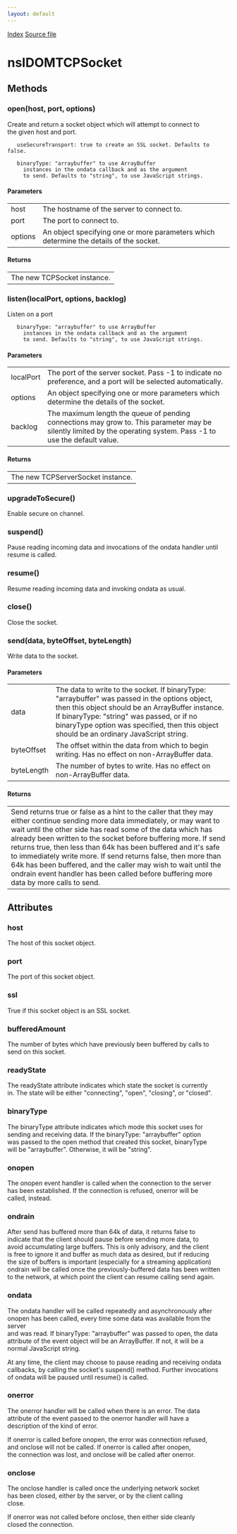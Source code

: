 ```yaml
---
layout: default
---
```

<div id='links'><a href="../index.html">Index</a>
<a href="http://dxr.mozilla.org/mozilla-central/source/dom/network/interfaces/nsIDOMTCPSocket.idl">Source file</a>
</div>

# nsIDOMTCPSocket #

## Methods ##

### open(host, port, options) ###
  
Create and return a socket object which will attempt to connect to  
the given host and port.  
  
  
       useSecureTransport: true to create an SSL socket. Defaults to false.  
  
       binaryType: "arraybuffer" to use ArrayBuffer  
         instances in the ondata callback and as the argument  
         to send. Defaults to "string", to use JavaScript strings.  
  
  

#### Parameters ####

<table>

<tr>
<td>host</td>
<td>The hostname of the server to connect to.  
</td>
</tr>

<tr>
<td>port</td>
<td>The port to connect to.  
</td>
</tr>

<tr>
<td>options</td>
<td>An object specifying one or more parameters which  
               determine the details of the socket.  
</td>
</tr>

</table>

#### Returns ####

<table>

<tr>
<td>The new TCPSocket instance.  
</td>
</tr>

</table>

### listen(localPort, options, backlog) ###
  
Listen on a port  
  
  
       binaryType: "arraybuffer" to use ArrayBuffer  
         instances in the ondata callback and as the argument  
         to send. Defaults to "string", to use JavaScript strings.  
  
  

#### Parameters ####

<table>

<tr>
<td>localPort</td>
<td>The port of the server socket. Pass -1 to indicate no preference,  
                 and a port will be selected automatically.  
</td>
</tr>

<tr>
<td>options</td>
<td>An object specifying one or more parameters which  
               determine the details of the socket.  
</td>
</tr>

<tr>
<td>backlog</td>
<td>The maximum length the queue of pending connections may grow to.  
               This parameter may be silently limited by the operating system.  
               Pass -1 to use the default value.  
</td>
</tr>

</table>

#### Returns ####

<table>

<tr>
<td>The new TCPServerSocket instance.  
</td>
</tr>

</table>

### upgradeToSecure() ###
  
Enable secure on channel.  
  

### suspend() ###
  
Pause reading incoming data and invocations of the ondata handler until  
resume is called.  
  

### resume() ###
  
Resume reading incoming data and invoking ondata as usual.  
  

### close() ###
  
Close the socket.  
  

### send(data, byteOffset, byteLength) ###
  
Write data to the socket.  
  
  
  

#### Parameters ####

<table>

<tr>
<td>data</td>
<td>The data to write to the socket. If  
            binaryType: "arraybuffer" was passed in the options  
            object, then this object should be an ArrayBuffer instance.  
            If binaryType: "string" was passed, or if no binaryType  
            option was specified, then this object should be an  
            ordinary JavaScript string.  
</td>
</tr>

<tr>
<td>byteOffset</td>
<td>The offset within the data from which to begin writing.  
                  Has no effect on non-ArrayBuffer data.  
</td>
</tr>

<tr>
<td>byteLength</td>
<td>The number of bytes to write. Has no effect on  
                  non-ArrayBuffer data.  
</td>
</tr>

</table>

#### Returns ####

<table>

<tr>
<td>Send returns true or false as a hint to the caller that  
        they may either continue sending more data immediately, or  
        may want to wait until the other side has read some of the  
        data which has already been written to the socket before  
        buffering more. If send returns true, then less than 64k  
        has been buffered and it's safe to immediately write more.  
        If send returns false, then more than 64k has been buffered,  
        and the caller may wish to wait until the ondrain event  
        handler has been called before buffering more data by more  
        calls to send.  
</td>
</tr>

</table>

## Attributes ##

### host ###
  
The host of this socket object.  
  

### port ###
  
The port of this socket object.  
  

### ssl ###
  
True if this socket object is an SSL socket.  
  

### bufferedAmount ###
  
The number of bytes which have previously been buffered by calls to  
send on this socket.  
  

### readyState ###
  
The readyState attribute indicates which state the socket is currently  
in. The state will be either "connecting", "open", "closing", or "closed".  
  

### binaryType ###
  
The binaryType attribute indicates which mode this socket uses for  
sending and receiving data. If the binaryType: "arraybuffer" option  
was passed to the open method that created this socket, binaryType  
will be "arraybuffer". Otherwise, it will be "string".  
  

### onopen ###
  
The onopen event handler is called when the connection to the server  
has been established. If the connection is refused, onerror will be  
called, instead.  
  

### ondrain ###
  
After send has buffered more than 64k of data, it returns false to  
indicate that the client should pause before sending more data, to  
avoid accumulating large buffers. This is only advisory, and the client  
is free to ignore it and buffer as much data as desired, but if reducing  
the size of buffers is important (especially for a streaming application)  
ondrain will be called once the previously-buffered data has been written  
to the network, at which point the client can resume calling send again.  
  

### ondata ###
  
The ondata handler will be called repeatedly and asynchronously after  
onopen has been called, every time some data was available from the server  
and was read. If binaryType: "arraybuffer" was passed to open, the data  
attribute of the event object will be an ArrayBuffer. If not, it will be a  
normal JavaScript string.  
  
At any time, the client may choose to pause reading and receiving ondata  
callbacks, by calling the socket's suspend() method. Further invocations  
of ondata will be paused until resume() is called.  
  

### onerror ###
  
The onerror handler will be called when there is an error. The data  
attribute of the event passed to the onerror handler will have a  
description of the kind of error.  
  
If onerror is called before onopen, the error was connection refused,  
and onclose will not be called. If onerror is called after onopen,  
the connection was lost, and onclose will be called after onerror.  
  

### onclose ###
  
The onclose handler is called once the underlying network socket  
has been closed, either by the server, or by the client calling  
close.  
  
If onerror was not called before onclose, then either side cleanly  
closed the connection.  
  

